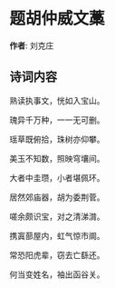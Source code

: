 # 题胡仲威文藁

**作者**: 刘克庄

## 诗词内容

熟读执事文，恍如入宝山。

瑰异千万种，一一无可删。

瑶草既俯拾，珠树亦仰攀。

美玉不知数，照映穹壤间。

大者中圭瓒，小者堪佩环。

居然郊庙器，胡为委荆菅。

嗟余颇识宝，对之清涕潸。

携寘蔀屋内，虹气惊市阛。

常恐阳虎辈，窃去亡繇还。

何当变姓名，袖出函谷关。

